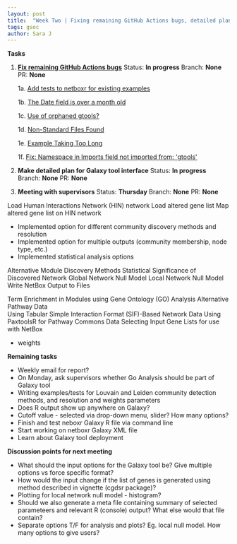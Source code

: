 ```yaml
---
layout: post
title:  "Week Two | Fixing remaining GitHub Actions bugs, detailed plan for Galaxy tool interface"
tags: gsoc
author: Sara J
---
```


**Tasks**

1. **[Fix remaining GitHub Actions bugs](https://github.com/mil2041/netboxr/issues/7)**
    Status: **In progress**
    Branch: **None**
        PR: **None**
        
      1a. [Add tests to netboxr for existing examples](https://github.com/mil2041/netboxr/issues/22)

      1b. [The Date field is over a month old](https://github.com/mil2041/netboxr/issues/21)

      1c. [Use of orphaned gtools?](https://github.com/mil2041/netboxr/issues/19)

      1d. [Non-Standard Files Found](https://github.com/mil2041/netboxr/issues/18)

      1e. [Example Taking Too Long](https://github.com/mil2041/netboxr/issues/17)

      1f. [Fix: Namespace in Imports field not imported from: 'gtools'](https://github.com/mil2041/netboxr/issues/16)
        
2. **Make detailed plan for Galaxy tool interface**
    Status: **In progress**
    Branch: **None**
    PR: **None** 
        
3. **Meeting with supervisors**
    Status: **Thursday**
    Branch: **None**
    PR: **None**


Load Human Interactions Network (HIN) network
Load altered gene list
Map altered gene list on HIN network
- Implemented option for different community discovery methods and resolution
- Implemented option for multiple outputs (community membership, node type, etc.)
- Implemented statistical analysis options

Alternative Module Discovery Methods
Statistical Significance of Discovered Network
    Global Network Null Model
    Local Network Null Model
Write NetBox Output to Files

Term Enrichment in Modules using Gene Ontology (GO) Analysis
Alternative Pathway Data   
    Using Tabular Simple Interaction Format (SIF)-Based Network Data
    Using PaxtoolsR for Pathway Commons Data
Selecting Input Gene Lists for use with NetBox
+ weights

**Remaining tasks**
- Weekly email for report?
- On Monday, ask supervisors whether Go Analysis should be part of Galaxy tool
- Writing examples/tests for Louvain and Leiden community detection methods, and resolution and weights parameters
- Does R output show up anywhere on Galaxy? 
- Cutoff value - selected via drop-down menu, slider? How many options?
- Finish and test neboxr Galaxy R file via command line
- Start working on netboxr Galaxy XML file
- Learn about Galaxy tool deployment

**Discussion points for next meeting**
- What should the input options for the Galaxy tool be? Give multiple options vs force specific format? 
- How would the input change if the list of genes is generated using method described in vignette (cgdsr package)?
- Plotting for local network null model - histogram?
- Should we also generate a meta file containing summary of selected parameteers and relevant R (console) output? What else would that file contain?
- Separate options T/F for analysis and plots? Eg. local null model. How many options to give users?


